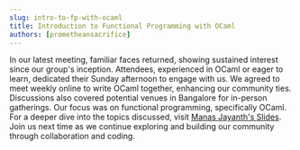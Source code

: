 ```yaml
---
slug: intro-to-fp-with-ocaml
title: Introduction to Functional Programming with OCaml
authors: [prometheansacrifice]
---
```


In our latest meeting, familiar faces returned, showing sustained interest since our group's inception. Attendees, experienced in OCaml or eager to learn, dedicated their Sunday afternoon to engage with us. We agreed to meet weekly online to write OCaml together, enhancing our community ties. Discussions also covered potential venues in Bangalore for in-person gatherings. Our focus was on functional programming, specifically OCaml. For a deeper dive into the topics discussed, visit [Manas Jayanth's Slides](https://slides.manas-jayanth.com/org/reason-bangalore-introduction-to-functional-programming/). Join us next time as we continue exploring and building our community through collaboration and coding.
